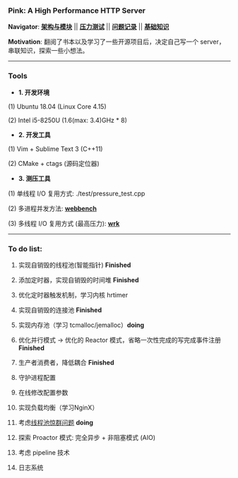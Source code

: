 ### Pink: A High Performance HTTP Server

**Navigator**:
**[架构与模块](https://github.com/Natureal/Pink_server/blob/master/knowledge/architecture.md)** || **[压力测试](https://github.com/Natureal/Pink_server/blob/master/knowledge/evaluation.md)** || **[问题记录](https://github.com/Natureal/Pink_server/blob/master/knowledge/problems.md)** || **[基础知识](https://github.com/Natureal/Pink_server/blob/master/knowledge/basic.md)**


**Motivation**: 翻阅了书本以及学习了一些开源项目后，决定自己写一个 server，串联知识，探索一些小想法。

---

### Tools

- **1. 开发环境**

(1) Ubuntu 18.04 (Linux Core 4.15)

(2) Intel i5-8250U (1.6(max: 3.4)GHz * 8)

- **2. 开发工具**

(1) Vim + Sublime Text 3 (C++11)

(2) CMake + ctags (源码定位器)


- **3. 测压工具**

(1) 单线程 I/O 复用方式: ./test/pressure_test.cpp

(2) 多进程并发方法: **[webbench](http://home.tiscali.cz/~cz210552/webbench.html)**

(3) 多线程 I/O 复用方式 (最高压力):  **[wrk](https://github.com/wg/wrk)**

---


### To do list:

1. 实现自销毁的线程池(智能指针) **Finished**

2. 添加定时器，实现自销毁的时间堆 **Finished**

3. 优化定时器触发机制，学习内核 hrtimer

4. 实现自销毁的连接池 **Finished**

5. 实现内存池（学习 tcmalloc/jemalloc）**doing**

6. 优化并行模式 -> 优化的 Reactor 模式，省略一次性完成的写完成事件注册 **Finished**

7. 生产者消费者，降低耦合 **Finished**

8. 守护进程配置

9. 在线修改配置参数

10. 实现负载均衡（学习NginX）

11. 考虑[线程池惊群问题](https://github.com/Natureal/Pink_server/blob/master/knowledge/%E6%83%8A%E7%BE%A4%E9%97%AE%E9%A2%98.md) **doing**

12. 探索 Proactor 模式: 完全异步 + 非阻塞模式 (AIO)

13. 考虑 pipeline 技术

14. 日志系统
